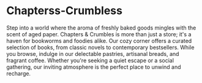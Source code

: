 # Chapterss-Crumbless

Step into a world where the aroma of freshly baked goods mingles with the scent of aged paper. Chapters & Crumbles is more than just a store; it's a haven for bookworms and foodies alike. Our cozy corner offers a curated selection of books, from classic novels to contemporary bestsellers. While you browse, indulge in our delectable pastries, artisanal breads, and fragrant coffee. Whether you're seeking a quiet escape or a social gathering, our inviting atmosphere is the perfect place to unwind and recharge.
